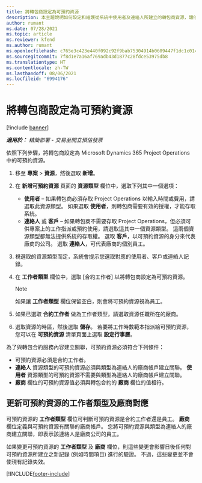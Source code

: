 ```yaml
---
title: 將轉包商設定為可預約資源
description: 本主題說明如何設定和維護從系統中使用者及連絡人所建立的轉包商資源，讓他們可以與 Microsoft Dynamics 365 Project Operations 中的轉包合約建立關聯。
author: rumant
ms.date: 07/28/2021
ms.topic: article
ms.reviewer: kfend
ms.author: rumant
ms.openlocfilehash: c765e3c423e440f092c92f9bab75304914b0609447f1dc1c014f98801561b7a6
ms.sourcegitcommit: 7f8d1e7a16af769adb43d1877c28fdce53975db8
ms.translationtype: HT
ms.contentlocale: zh-TW
ms.lasthandoff: 08/06/2021
ms.locfileid: "6994176"
---
```

# <a name="set-up-subcontractors-as-bookable-resources"></a>將轉包商設定為可預約資源

[!include [banner](../../includes/dataverse-preview.md)]

_**適用於：** 精簡部署 - 交易至開立預估發票_

依照下列步驟，將轉包商設定為 Microsoft Dynamics 365 Project Operations 中的可預約資源。

1. 移至 **專案** \> **資源**，然後選取 **新增**。
2. 在 **新增可預約資源** 頁面的 **資源類型** 欄位中，選取下列其中一個選項：

    - **使用者** – 如果轉包商必須存取 Project Operations 以輸入時間或費用，請選取此資源類型。 如果選取 **使用者**，則轉包商需要有效的授權，才能存取系統。
    - **連絡人** 或 **客戶** – 如果轉包商不需要存取 Project Operations，但必須可供專案上的工作指派或預約使用，請選取這其中一個資源類型。 這兩個資源類型都無法提供系統的存取權。 選取 **客戶**，以可預約資源的身分來代表廠商的公司。 選取 **連絡人**，可代表廠商的個別員工。

3. 視選取的資源類型而定，系統會提示您選取對應的使用者、客戶或連絡人記錄。
4. 在 **工作者類型** 欄位中，選取 [合約工作者] 以將轉包商設定為可預約資源。

    > [!NOTE]
    > 如果讓 **工作者類型** 欄位保留空白，則會將可預約資源視為員工。

5. 如果已選取 **合約工作者** 做為工作者類型，請選取資源任職所在的廠商。
6. 選取資源的時區，然後選取 **儲存**。 若要將工作時數範本指派給可預約資源，您可以在 **可預約資源** 清單頁面上選取 **設定行事曆**。

為了與轉包合約服務內容建立關聯，可預約資源必須符合下列條件：

- 可預約資源必須是合約工作者。
- **連絡人** 資源類型的可預約資源必須與類型為連絡人的廠商帳戶建立關聯。 **使用者** 資源類型的可預約資源不需要與類型為連絡人的廠商帳戶建立關聯。
- **廠商** 欄位的可預約資源值必須與轉包合約的 **廠商** 欄位的值相符。

## <a name="update-the-type-of-worker-and-vendor-mapping-for-bookable-resources"></a>更新可預約資源的工作者類型及廠商對應

可預約資源的 **工作者類型** 欄位可判斷可預約資源是合約工作者還是員工。 **廠商** 欄位定義與可預約資源有關聯的廠商帳戶。 您將可預約資源與類型為連絡人的廠商建立關聯，即表示該連絡人是廠商公司的員工。

如果變更可預約資源的 **工作者類型** 及 **廠商** 欄位，則這些變更會影響日後任何對可預約資源所建立之新記錄 (例如時間項目) 進行的驗證。 不過，這些變更並不會使現有記錄失效。

[!INCLUDE[footer-include](../../includes/footer-banner.md)]
